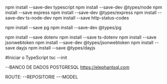 
npm install --save-dev typescript
npm install --save-dev @types/node 
npm install --save express
npm install --save-dev @types/express
npm install --save-dev ts-node-dev
npm install --save http-status-codes

npm install --save pg
npm install --save-dev @types/pg

npm install --save dotenv
npm install --save ts-dotenv
npm install --save jsonwebtoken
npm install --save-dev @types/jsonwebtoken 
npm install --save dayjs
npm install --save @types/dayjs

#Iniciar o TypeScript
tsc --init

--BANCO DE DADOS POSTGRESQL
https://elephantsql.com

ROUTE:
--REPOSITORIE
---MODEL

